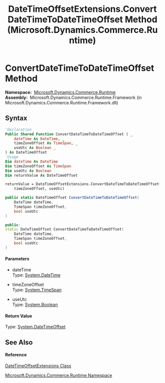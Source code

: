 ﻿---
title: DateTimeOffsetExtensions.ConvertDateTimeToDateTimeOffset Method  (Microsoft.Dynamics.Commerce.Runtime)
TOCTitle: ConvertDateTimeToDateTimeOffset Method
ms:assetid: M:Microsoft.Dynamics.Commerce.Runtime.DateTimeOffsetExtensions.ConvertDateTimeToDateTimeOffset(System.DateTime,System.TimeSpan,System.Boolean)
ms:mtpsurl: https://technet.microsoft.com/en-us/library/microsoft.dynamics.commerce.runtime.datetimeoffsetextensions.convertdatetimetodatetimeoffset(v=AX.60)
ms:contentKeyID: 65322213
ms.date: 05/18/2015
mtps_version: v=AX.60
f1_keywords:
- Microsoft.Dynamics.Commerce.Runtime.DateTimeOffsetExtensions.ConvertDateTimeToDateTimeOffset
dev_langs:
- CSharp
- C++
- VB
---

# ConvertDateTimeToDateTimeOffset Method

**Namespace:**  [Microsoft.Dynamics.Commerce.Runtime](microsoft-dynamics-commerce-runtime-namespace.md)  
**Assembly:**  Microsoft.Dynamics.Commerce.Runtime.Framework (in Microsoft.Dynamics.Commerce.Runtime.Framework.dll)

## Syntax

``` vb
'Declaration
Public Shared Function ConvertDateTimeToDateTimeOffset ( _
    dateTime As DateTime, _
    timeZoneOffset As TimeSpan, _
    useUtc As Boolean _
) As DateTimeOffset
'Usage
Dim dateTime As DateTime
Dim timeZoneOffset As TimeSpan
Dim useUtc As Boolean
Dim returnValue As DateTimeOffset

returnValue = DateTimeOffsetExtensions.ConvertDateTimeToDateTimeOffset(dateTime, _
    timeZoneOffset, useUtc)
```

``` csharp
public static DateTimeOffset ConvertDateTimeToDateTimeOffset(
    DateTime dateTime,
    TimeSpan timeZoneOffset,
    bool useUtc
)
```

``` c++
public:
static DateTimeOffset ConvertDateTimeToDateTimeOffset(
    DateTime dateTime, 
    TimeSpan timeZoneOffset, 
    bool useUtc
)
```

#### Parameters

  - dateTime  
    Type: [System.DateTime](https://technet.microsoft.com/en-us/library/03ybds8y\(v=ax.60\))  

<!-- end list -->

  - timeZoneOffset  
    Type: [System.TimeSpan](https://technet.microsoft.com/en-us/library/269ew577\(v=ax.60\))  

<!-- end list -->

  - useUtc  
    Type: [System.Boolean](https://technet.microsoft.com/en-us/library/a28wyd50\(v=ax.60\))  

#### Return Value

Type: [System.DateTimeOffset](https://technet.microsoft.com/en-us/library/bb341783\(v=ax.60\))  

## See Also

#### Reference

[DateTimeOffsetExtensions Class](datetimeoffsetextensions-class-microsoft-dynamics-commerce-runtime.md)

[Microsoft.Dynamics.Commerce.Runtime Namespace](microsoft-dynamics-commerce-runtime-namespace.md)

